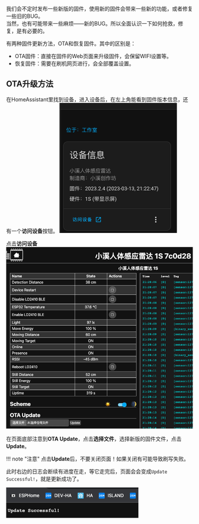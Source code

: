 我们会不定时发布一些新版的固件，使用新的固件会带来一些新的功能，或者修复一些旧的BUG。  
当然，也有可能带来一些麻烦——新的BUG。所以全面认识一下如何抢救，修复，是有必要的。

有两种固件更新方法，OTA和恢复固件。其中的区别是：
- OTA固件：直接在固件的Web页面来升级固件，会保留WIFI设置等。
- 恢复固件：需要在刷机网页进行，会全部覆盖设置。

## OTA升级方法
在HomeAssistant里找到设备，进入设备后，在左上角能看到固件版本信息，还有一个**访问设备**按钮。
![](assets/Pasted%20image%2020230313212502.png)

点击**访问设备**
![](assets/Pasted%20image%2020230313212821.png)

在页面底部注意到**OTA Update**，点击**选择文件**，选择新版的固件文件，点击**Update**。

!!! note "注意"
	点击**Update**后，不要关闭页面！如果关闭有可能导致刷写失败。

此时右边的日志会断续有进度在走，等它走完后，页面会会变成`Update Successful!`，就是更新成功了。  

![](assets/Pasted%20image%2020230313212945.png)